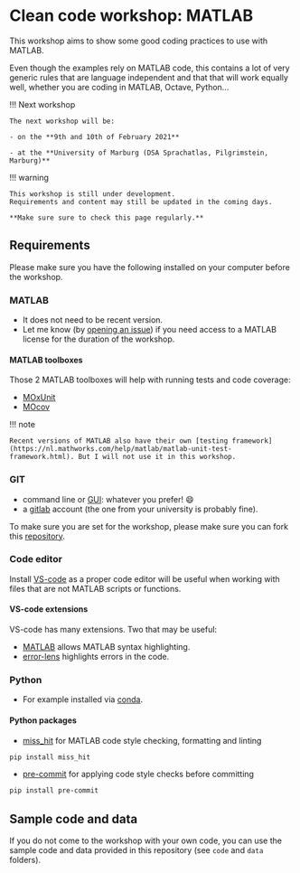 # Clean code workshop: MATLAB

This workshop aims to show some good coding practices to use with MATLAB.

Even though the examples rely on MATLAB code,
this contains a lot of very generic rules that are language independent
and that that will work equally well, 
whether you are coding in MATLAB, Octave, Python...

!!! Next workshop

    The next workshop will be: 

    - on the **9th and 10th of February 2021**
  
    - at the **University of Marburg (DSA Sprachatlas, Pilgrimstein, Marburg)**

!!! warning

    This workshop is still under development.
    Requirements and content may still be updated in the coming days.

    **Make sure sure to check this page regularly.**

## Requirements

Please make sure you have the following installed on your computer before the
workshop.

### MATLAB

- It does not need to be recent version.
- Let me know (by
  [opening an issue](https://github.com/Remi-Gau/matlab_clean_code_workshop/issues/new))
  if you need access to a MATLAB license for the duration of the workshop.

#### MATLAB toolboxes

Those 2 MATLAB toolboxes will help with running tests and code coverage:

- [MOxUnit](https://github.com/MOxUnit/MOxUnit)
- [MOcov](https://github.com/MOcov/MOcov)

!!! note

    Recent versions of MATLAB also have their own [testing framework](https://nl.mathworks.com/help/matlab/matlab-unit-test-framework.html). But I will not use it in this workshop.

### GIT

- command line or [GUI](https://git-scm.com/downloads/guis): whatever you
  prefer! 😄
- a [gitlab](https://gitlab.com/) account (the one from your university is
  probably fine).

To make sure you are set for the workshop, please make sure you can fork this
[repository](https://gitlab.com/Remi-Gau/matlab_clean_code_workshop).

### Code editor

Install [VS-code](https://code.visualstudio.com/) as a proper code editor will
be useful when working with files that are not MATLAB scripts or functions.

#### VS-code extensions

VS-code has many extensions. Two that may be useful:

- [MATLAB](https://marketplace.visualstudio.com/items?itemName=Gimly81.matlab)
  allows MATLAB syntax highlighting.
- [error-lens](https://marketplace.visualstudio.com/items?itemName=usernamehw.errorlens)
  highlights errors in the code.

### Python

- For example installed via
  [conda](https://docs.conda.io/en/latest/miniconda.html#system-requirements).

#### Python packages

- [miss_hit](https://misshit.org/download.html) for MATLAB code style checking,
  formatting and linting

```bash
pip install miss_hit
```

- [pre-commit](https://pre-commit.com/#installation) for applying code style
  checks before committing

```bash
pip install pre-commit
```

## Sample code and data

If you do not come to the workshop with your own code, you can use the sample
code and data provided in this repository (see `code` and `data` folders).
